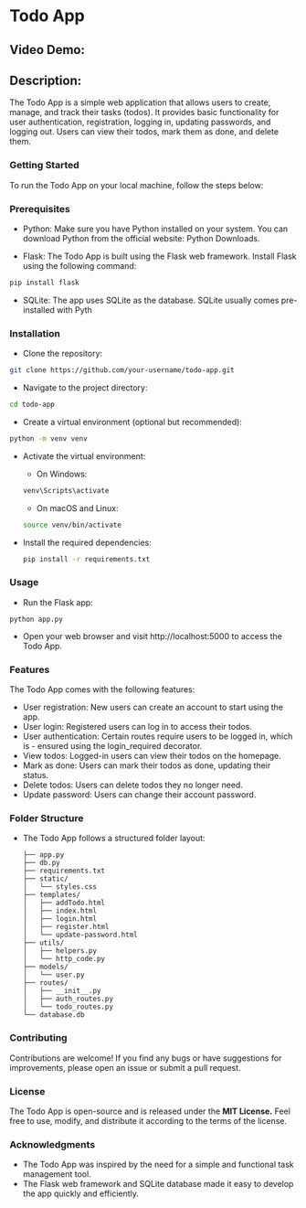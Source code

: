 # Todo App

## Video Demo: <URL HERE>

## **Description:**

The Todo App is a simple web application that allows users to create, manage, and track their tasks (todos). It provides basic functionality for user authentication, registration, logging in, updating passwords, and logging out. Users can view their todos, mark them as done, and delete them.

### **Getting Started**

To run the Todo App on your local machine, follow the steps below:

### **Prerequisites**

- Python: Make sure you have Python installed on your system. You can download Python from the official website: Python Downloads.

- Flask: The Todo App is built using the Flask web framework. Install Flask using the following command:

```bash
pip install flask
```

- SQLite: The app uses SQLite as the database. SQLite usually comes pre-installed with Pyth

### **Installation**

- Clone the repository:

```bash
git clone https://github.com/your-username/todo-app.git
```

- Navigate to the project directory:

```bash
cd todo-app
```

- Create a virtual environment (optional but recommended):

```bash
python -m venv venv
```

- Activate the virtual environment:

  - On Windows:

  ```bash
  venv\Scripts\activate
  ```

  - On macOS and Linux:

  ```bash
  source venv/bin/activate
  ```

- Install the required dependencies:
  ```bash
  pip install -r requirements.txt
  ```

### **Usage**

- Run the Flask app:

```basah
python app.py
```

- Open your web browser and visit http://localhost:5000 to access the Todo App.

### **Features**

The Todo App comes with the following features:

- User registration: New users can create an account to start using the app.
- User login: Registered users can log in to access their todos.
- User authentication: Certain routes require users to be logged in, which is - ensured using the login_required decorator.
- View todos: Logged-in users can view their todos on the homepage.
- Mark as done: Users can mark their todos as done, updating their status.
- Delete todos: Users can delete todos they no longer need.
- Update password: Users can change their account password.

### **Folder Structure**

- The Todo App follows a structured folder layout:
  ```arduino
  ├── app.py
  ├── db.py
  ├── requirements.txt
  ├── static/
  │   └── styles.css
  ├── templates/
  │   ├── addTodo.html
  │   ├── index.html
  │   ├── login.html
  │   ├── register.html
  │   └── update-password.html
  ├── utils/
  │   ├── helpers.py
  │   └── http_code.py
  ├── models/
  │   └── user.py
  ├── routes/
  │   ├── __init__.py
  │   ├── auth_routes.py
  │   └── todo_routes.py
  └── database.db
  ```

### **Contributing**

Contributions are welcome! If you find any bugs or have suggestions for improvements, please open an issue or submit a pull request.

### **License**

The Todo App is open-source and is released under the **MIT License.** Feel free to use, modify, and distribute it according to the terms of the license.

### **Acknowledgments**

- The Todo App was inspired by the need for a simple and functional task management tool.
- The Flask web framework and SQLite database made it easy to develop the app quickly and efficiently.
